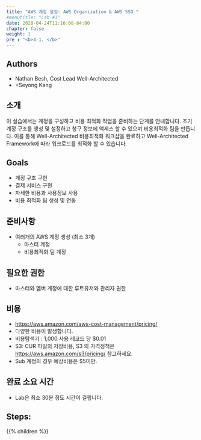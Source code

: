 ```yaml
---
title: "AWS 계정 설정: AWS Organization & AWS SSO "
#menutitle: "Lab #1"
date: 2020-04-24T11:16:08-04:00
chapter: false
weight: 1
pre : "<b>4-1. </b>"
---
```


## Authors
- Nathan Besh, Cost Lead Well-Architected
- +Seyong Kang 


## 소개
이 실습에서는 계정을 구성하고 비용 최적화 작업을 준비하는 단계를 안내합니다. 초기 계정 구조를 생성 및 설정하고 청구 정보에 액세스 할 수 있으며 비용최적화 팀을 만듭니다. 이를 통해 Well-Architected 비용최적화 워크샵을 완료하고 Well-Architected Framework에 따라 워크로드를 최적화 할 수 있습니다.


## Goals
- 계정 구조 구현
- 결제 서비스 구현
- 자세한 비용과 사용정보 사용
- 비용 최적화 팀 생성 및 연동

## 준비사항
- 여러개의 AWS 계정 생성 (최소 3개)
    - 마스터 계정
    - 비용최적화 팀 계정


## 필요한 권한
- 마스터와 멤버 계정에 대한 루트유저와 관리자 권한

## 비용
- https://aws.amazon.com/aws-cost-management/pricing/
- 다양한 비용이 발생합니다.
- 비용탐색기 : 1,000 사용 레코드 당 $0.01 
- S3: CUR 파일의 저장비용, S3 의 가격정책은 https://aws.amazon.com/s3/pricing/ 참고하세요.
- Sub 계정의 경우 예상비용은 $5미만.
## 완료 소요 시간
- Lab은 최소 30분 정도 시간이 걸립니다. 

## Steps:
{{% children  %}}

